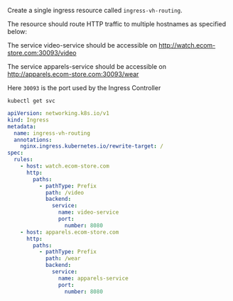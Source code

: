 Create a single ingress resource called `ingress-vh-routing`.

The resource should route HTTP traffic to multiple hostnames as specified below:

The service video-service should be accessible on http://watch.ecom-store.com:30093/video

The service apparels-service should be accessible on http://apparels.ecom-store.com:30093/wear

Here `30093` is the port used by the Ingress Controller

```shell
kubectl get svc
```

```yaml
apiVersion: networking.k8s.io/v1
kind: Ingress
metadata:
  name: ingress-vh-routing
  annotations:
    nginx.ingress.kubernetes.io/rewrite-target: /
spec:
  rules:
    - host: watch.ecom-store.com
      http:
        paths:
          - pathType: Prefix
            path: /video
            backend:
              service:
                name: video-service
                port:
                  number: 8080
    - host: apparels.ecom-store.com
      http:
        paths:
          - pathType: Prefix
            path: /wear
            backend:
              service:
                name: apparels-service
                port:
                  number: 8080
```
